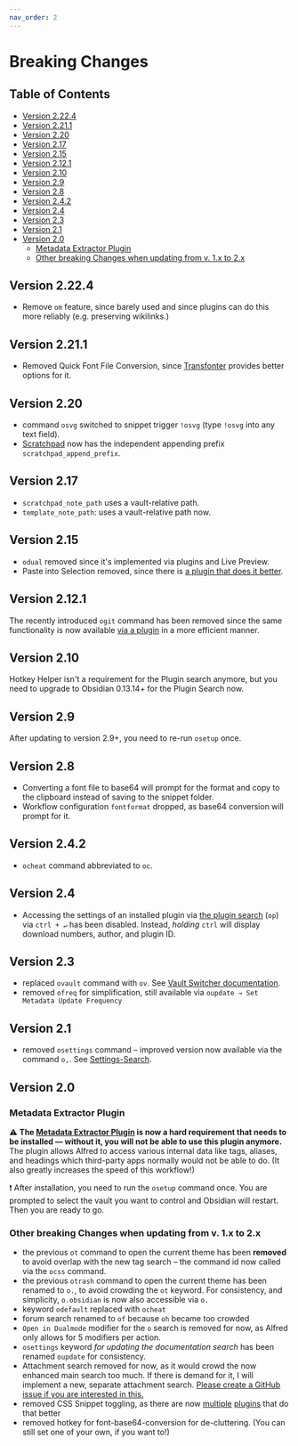 ```yaml
---
nav_order: 2
---
```


# Breaking Changes

## Table of Contents
<!-- MarkdownTOC -->

- [Version 2.22.4](#version-2224)
- [Version 2.21.1](#version-2211)
- [Version 2.20](#version-220)
- [Version 2.17](#version-217)
- [Version 2.15](#version-215)
- [Version 2.12.1](#version-2121)
- [Version 2.10](#version-210)
- [Version 2.9](#version-29)
- [Version 2.8](#version-28)
- [Version 2.4.2](#version-242)
- [Version 2.4](#version-24)
- [Version 2.3](#version-23)
- [Version 2.1](#version-21)
- [Version 2.0](#version-20)
	- [Metadata Extractor Plugin](#metadata-extractor-plugin)
	- [Other breaking Changes when updating from v. 1.x to 2.x](#other-breaking-changes-when-updating-from-v-1x-to-2x)

<!-- /MarkdownTOC -->
## Version 2.22.4
- Remove `om` feature, since barely used and since plugins can do this more reliably (e.g. preserving wikilinks.)

## Version 2.21.1
- Removed Quick Font File Conversion, since [Transfonter](https://transfonter.org/) provides better options for it.

## Version 2.20
- command `osvg` switched to snippet trigger `!osvg` (type `!osvg` into any text field).
- [Scratchpad](Note-related%20Features.md#Scratchpad) now has the independent appending prefix `scratchpad_append_prefix`.

## Version 2.17
- `scratchpad_note_path` uses a vault-relative path.
- `template_note_path`: uses a vault-relative path now.

## Version 2.15
- `odual` removed since it's implemented via plugins and Live Preview.
- Paste into Selection removed, since there is [a plugin that does it better](https://github.com/chrisgrieser/obsidian-smarter-md-hotkeys).

## Version 2.12.1
The recently introduced `ogit` command has been removed since the same functionality is now available [via a plugin](https://github.com/kometenstaub/copy-publish-url) in a more efficient manner.

## Version 2.10
Hotkey Helper isn't a requirement for the Plugin search anymore, but you need to upgrade to Obsidian 0.13.14+ for the Plugin Search now.

## Version 2.9
After updating to version 2.9+, you need to re-run `osetup` once.

## Version 2.8
- Converting a font file to base64 will prompt for the format and copy to the clipboard instead of saving to the snippet folder.
- Workflow configuration `fontformat` dropped, as base64 conversion will prompt for it.

## Version 2.4.2
- `ocheat` command abbreviated to `oc`.

## Version 2.4
- Accessing the settings of an installed plugin via [the plugin search](Plugin%20and%20Theme%20Search.md) (`op`) via `ctrl + ↵` has been disabled. Instead, *holding* `ctrl` will display download numbers, author, and plugin ID.

## Version 2.3
- replaced `ovault` command with `ov`. See [Vault Switcher documentation](Vault%20Switcher.md).
- removed `ofreq` for simplification, still available via `oupdate → Set Metadata Update Frequency`

## Version 2.1
- removed `osettings` command – improved version now available via the command `o,`. See [Settings-Search](Settings%20and%20Local%20Plugin%20Search.md).

## Version 2.0

### Metadata Extractor Plugin
⚠️ __The [Metadata Extractor Plugin](https://github.com/kometenstaub/metadata-extractor) is now a hard requirement that needs to be installed — without it, you will not be able to use this plugin anymore.__ The plugin allows Alfred to access various internal data like tags, aliases, and headings which third-party apps normally would not be able to do. (It also greatly increases the speed of this workflow!)

❗️ After installation, you need to run the `osetup` command once. You are prompted to select the vault you want to control and Obsidian will restart. Then you are ready to go.

### Other breaking Changes when updating from v. 1.x to 2.x
- the previous `ot` command to open the current theme has been __removed__ to avoid overlap with the new tag search – the command id now called via the `ocss` command.
- the previous `otrash` command to open the current theme has been renamed to `o.`, to avoid crowding the `ot` keyword. For consistency, and simplicity, `o.obsidian` is now also accessible via `o.`
- keyword `odefault` replaced with `ocheat`
- forum search renamed to `of` because `oh` became too crowded
- `Open in Dualmode` modifier for the `o` search is removed for now, as Alfred only allows for 5 modifiers per action.
- `osettings` keyword *for updating the documentation search* has been renamed `oupdate` for consistency.
- Attachment search removed for now, as it would crowd the now enhanced main search too much. If there is demand for it, I will implement a new, separate attachment search. [Please create a GitHub issue if you are interested in this.](https://github.com/chrisgrieser/shimmering-obsidian)
- removed CSS Snippet toggling, as there are now [multiple](https://github.com/chetachiezikeuzor/MySnippets-Plugin) [plugins](https://github.com/deathau/snippet-commands-obsidian) that do that better
- removed hotkey for font-base64-conversion for de-cluttering. (You can still set one of your own, if you want to!)
